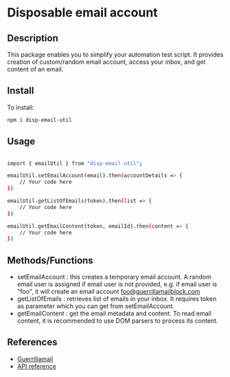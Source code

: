 # Disposable email account

## Description
This package enables you to simplify your automation test script. It provides creation of custom/random email account, access your inbox, and get content of an email.

## Install
To install:
```bash
npm i disp-email-util
```

## Usage
```bash

import { emailUtil } from "disp-email-util";

emailUtil.setEmailAccount(email).then(accountDetails => {
    // Your code here
})

emailUtil.getListOfEmails(token).then(list => {
    // Your code here
})

emailUtil.getEmailContent(token, emailId).then(content => {
    // Your code here
})

```

## Methods/Functions
-   setEmailAccount : this creates a temporary email account. A random email user is assigned if email user is not provided, e.g. if email user is "foo", it will create an email account foo@guerrillamailblock.com
-   getListOfEmails : retrieves list of emails in your inbox. It requires token as parameter which you can get from setEmailAccount.
-   getEmailContent : get the email metadata and content. To read email content, it is recommended to use DOM parsers to process its content.

## References
-   [Guerrillamail](https://www.guerrillamail.com/) 
-   [API reference](https://docs.google.com/document/d/1Qw5KQP1j57BPTDmms5nspe-QAjNEsNg8cQHpAAycYNM/edit?hl=en)